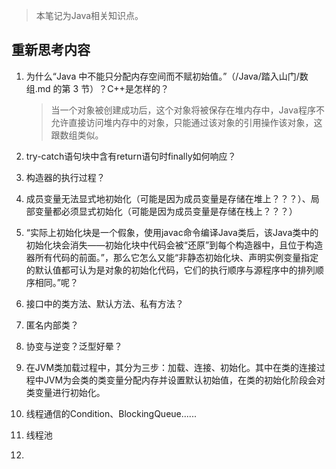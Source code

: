 > 本笔记为Java相关知识点。

## 重新思考内容

1. 为什么“Java 中不能只分配内存空间而不赋初始值。”（/Java/踏入山门/数组.md 的第 3 节）？C++是怎样的？

    > 当一个对象被创建成功后，这个对象将被保存在堆内存中，Java程序不允许直接访问堆内存中的对象，只能通过该对象的引用操作该对象，这跟数组类似。

2. try-catch语句块中含有return语句时finally如何响应？

3. 构造器的执行过程？

4. 成员变量无法显式地初始化（可能是因为成员变量是存储在堆上？？？）、局部变量都必须显式初始化（可能是因为成员变量是存储在栈上？？？）

5. “实际上初始化块是一个假象，使用javac命令编译Java类后，该Java类中的初始化块会消失——初始化块中代码会被“还原”到每个构造器中，且位于构造器所有代码的前面。”，那么它怎么又能“非静态初始化块、声明实例变量指定的默认值都可认为是对象的初始化代码，它们的执行顺序与源程序中的排列顺序相同。”呢？

6. 接口中的类方法、默认方法、私有方法？

7. 匿名内部类？

8. 协变与逆变？泛型好晕？

9. 在JVM类加载过程中，其分为三步：加载、连接、初始化。其中在类的连接过程中JVM为会类的类变量分配内存并设置默认初始值，在类的初始化阶段会对类变量进行初始化。

15. 线程通信的Condition、BlockingQueue......

16. 线程池

17. 
